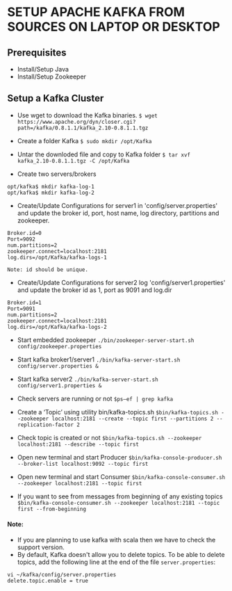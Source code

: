 
# SETUP APACHE KAFKA FROM SOURCES ON LAPTOP OR DESKTOP

## Prerequisites
- Install/Setup Java 
- Install/Setup Zookeeper

## Setup a Kafka Cluster
- Use wget to download the Kafka binaries.
``` $ wget https://www.apache.org/dyn/closer.cgi?path=/kafka/0.8.1.1/kafka_2.10-0.8.1.1.tgz ```
	
- Create a folder Kafka
``` $ sudo mkdir /opt/Kafka ```
	
- Untar the downloded file and copy to Kafka folder 
``` $ tar xvf kafka_2.10-0.8.1.1.tgz -C /opt/Kafka ```

- Create two servers/brokers
```
opt/kafka$ mkdir kafka-log-1
opt/kafka$ mkdir kafka-log-2
```

- Create/Update Configurations for server1 in 'config/server.properties' and update the broker id, port, host name, log directory, partitions and zookeeper.
```
Broker.id=0
Port=9092
num.partitions=2
zookeeper.connect=localhost:2181
log.dirs=/opt/Kafka/kafka-logs-1

Note: id should be unique.
```

- Create/Update Configurations for server2 log 'config/server1.properties' and update the broker id as 1, port as 9091 and log.dir
```	
Broker.id=1
Port=9091
num.partitions=2
zookeeper.connect=localhost:2181
log.dirs=/opt/Kafka/kafka-logs-2
```
- Start embedded zookeeper
``` ./bin/zookeeper-server-start.sh config/zookeeper.properties ```

- Start kafka broker1/server1
``` ./bin/kafka-server-start.sh config/server.properties & ```

- Start kafka server2
``` ./bin/kafka-server-start.sh config/server1.properties & ```

- Check servers are running or not
``` $ps–ef | grep kafka ```

- Create a ‘Topic’ using utility bin/kafka-topics.sh
``` $bin/kafka-topics.sh --zookeeper localhost:2181 --create --topic first --partitions 2 --replication-factor 2 ```

- Check topic is created or not
``` $bin/kafka-topics.sh --zookeeper localhost:2181 --describe --topic first ```

- Open new terminal and start Producer
``` $bin/kafka-console-producer.sh --broker-list localhost:9092 --topic first ```

- Open new terminal and start Consumer
``` $bin/kafka-console-consumer.sh --zookeeper localhost:2181 --topic first ```

- If you want to see from messages from beginning of any existing topics
``` $bin/kafka-console-consumer.sh --zookeeper localhost:2181 --topic first --from-beginning ```

#### Note: 
- If you are planning to use kafka with scala then we have to check the support version.
- By default, Kafka doesn't allow you to delete topics. To be able to delete topics, add the following line at the end of the file `server.properties`:
```
vi ~/kafka/config/server.properties
delete.topic.enable = true
```


